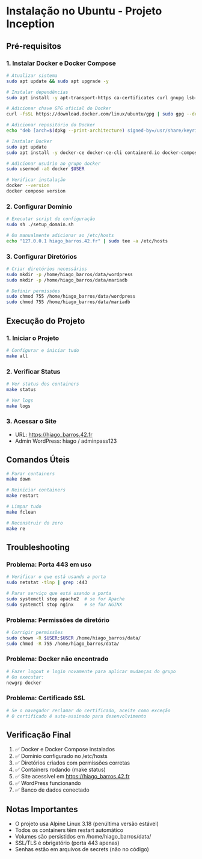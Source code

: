# Instalação no Ubuntu - Projeto Inception

## Pré-requisitos

### 1. Instalar Docker e Docker Compose

```bash
# Atualizar sistema
sudo apt update && sudo apt upgrade -y

# Instalar dependências
sudo apt install -y apt-transport-https ca-certificates curl gnupg lsb-release

# Adicionar chave GPG oficial do Docker
curl -fsSL https://download.docker.com/linux/ubuntu/gpg | sudo gpg --dearmor -o /usr/share/keyrings/docker-archive-keyring.gpg

# Adicionar repositório do Docker
echo "deb [arch=$(dpkg --print-architecture) signed-by=/usr/share/keyrings/docker-archive-keyring.gpg] https://download.docker.com/linux/ubuntu $(lsb_release -cs) stable" | sudo tee /etc/apt/sources.list.d/docker.list > /dev/null

# Instalar Docker
sudo apt update
sudo apt install -y docker-ce docker-ce-cli containerd.io docker-compose-plugin

# Adicionar usuário ao grupo docker
sudo usermod -aG docker $USER

# Verificar instalação
docker --version
docker compose version
```

### 2. Configurar Domínio

```bash
# Executar script de configuração
sudo sh ./setup_domain.sh

# Ou manualmente adicionar ao /etc/hosts
echo "127.0.0.1 hiago_barros.42.fr" | sudo tee -a /etc/hosts
```

### 3. Configurar Diretórios

```bash
# Criar diretórios necessários
sudo mkdir -p /home/hiago_barros/data/wordpress
sudo mkdir -p /home/hiago_barros/data/mariadb

# Definir permissões
sudo chmod 755 /home/hiago_barros/data/wordpress
sudo chmod 755 /home/hiago_barros/data/mariadb
```

## Execução do Projeto

### 1. Iniciar o Projeto

```bash
# Configurar e iniciar tudo
make all
```

### 2. Verificar Status

```bash
# Ver status dos containers
make status

# Ver logs
make logs
```

### 3. Acessar o Site

- URL: https://hiago_barros.42.fr
- Admin WordPress: hiago / adminpass123

## Comandos Úteis

```bash
# Parar containers
make down

# Reiniciar containers
make restart

# Limpar tudo
make fclean

# Reconstruir do zero
make re
```

## Troubleshooting

### Problema: Porta 443 em uso
```bash
# Verificar o que está usando a porta
sudo netstat -tlnp | grep :443

# Parar serviço que está usando a porta
sudo systemctl stop apache2  # se for Apache
sudo systemctl stop nginx    # se for NGINX
```

### Problema: Permissões de diretório
```bash
# Corrigir permissões
sudo chown -R $USER:$USER /home/hiago_barros/data/
sudo chmod -R 755 /home/hiago_barros/data/
```

### Problema: Docker não encontrado
```bash
# Fazer logout e login novamente para aplicar mudanças do grupo
# Ou executar:
newgrp docker
```

### Problema: Certificado SSL
```bash
# Se o navegador reclamar do certificado, aceite como exceção
# O certificado é auto-assinado para desenvolvimento
```

## Verificação Final

1. ✅ Docker e Docker Compose instalados
2. ✅ Domínio configurado no /etc/hosts
3. ✅ Diretórios criados com permissões corretas
4. ✅ Containers rodando (make status)
5. ✅ Site acessível em https://hiago_barros.42.fr
6. ✅ WordPress funcionando
7. ✅ Banco de dados conectado

## Notas Importantes

- O projeto usa Alpine Linux 3.18 (penúltima versão estável)
- Todos os containers têm restart automático
- Volumes são persistidos em /home/hiago_barros/data/
- SSL/TLS é obrigatório (porta 443 apenas)
- Senhas estão em arquivos de secrets (não no código)
